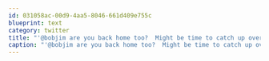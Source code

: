 ```yaml
---
id: 031058ac-00d9-4aa5-8046-661d409e755c
blueprint: text
category: twitter
title: "'@bobjim are you back home too?  Might be time to catch up over beverages."
caption: "'@bobjim are you back home too?  Might be time to catch up over beverages."
---
```

